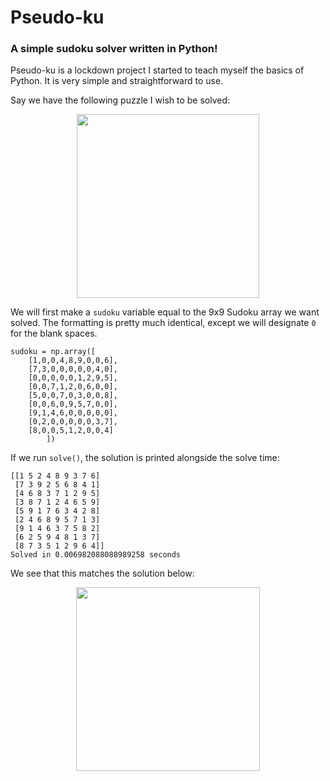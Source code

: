 # Pseudo-ku
### A simple sudoku solver written in Python!

Pseudo-ku is a lockdown project I started to teach myself the basics of Python.
It is very simple and straightforward to use. 

Say we have the following puzzle I wish to be solved:
<p align="center">
  <img width="292" height="294" src="https://i.imgur.com/cIDW5bG.png">
</p>

We will first make a `sudoku` variable equal to the 9x9 Sudoku array we want 
solved. The formatting is pretty much identical, except we will designate `0` 
for the blank spaces. 
```
sudoku = np.array([  
    [1,0,0,4,8,9,0,0,6],
    [7,3,0,0,0,0,0,4,0],
    [0,0,0,0,0,1,2,9,5],
    [0,0,7,1,2,0,6,0,0],
    [5,0,0,7,0,3,0,0,8],
    [0,0,6,0,9,5,7,0,0],
    [9,1,4,6,0,0,0,0,0],
    [0,2,0,0,0,0,0,3,7],
    [8,0,0,5,1,2,0,0,4] 
        ])
```
If we run `solve()`, the solution is printed alongside the solve time:
```
[[1 5 2 4 8 9 3 7 6]
 [7 3 9 2 5 6 8 4 1]
 [4 6 8 3 7 1 2 9 5]
 [3 8 7 1 2 4 6 5 9]
 [5 9 1 7 6 3 4 2 8]
 [2 4 6 8 9 5 7 1 3]
 [9 1 4 6 3 7 5 8 2]
 [6 2 5 9 4 8 1 3 7]
 [8 7 3 5 1 2 9 6 4]]
Solved in 0.006982088088989258 seconds
```

We see that this matches the solution below:

<p align="center">
  <img width="294" height="294" src="https://i.imgur.com/JyAuwVt.png">
</p>




